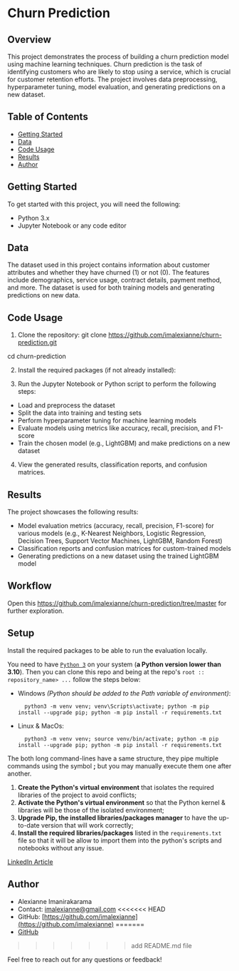 # Churn Prediction

## Overview
This project demonstrates the process of building a churn prediction model using machine learning techniques. Churn prediction is the task of identifying customers who are likely to stop using a service, which is crucial for customer retention efforts. The project involves data preprocessing, hyperparameter tuning, model evaluation, and generating predictions on a new dataset.

## Table of Contents
- [Getting Started](#getting-started)
- [Data](#data)
- [Code Usage](#code-usage)
- [Results](#results)
- [Author](#author)

## Getting Started
To get started with this project, you will need the following:
- Python 3.x
- Jupyter Notebook or any code editor

## Data
The dataset used in this project contains information about customer attributes and whether they have churned (1) or not (0). The features include demographics, service usage, contract details, payment method, and more. The dataset is used for both training models and generating predictions on new data.

## Code Usage
1. Clone the repository:
git clone https://github.com/imalexianne/churn-prediction.git

cd churn-prediction


2. Install the required packages (if not already installed):


3. Run the Jupyter Notebook or Python script to perform the following steps:
- Load and preprocess the dataset
- Split the data into training and testing sets
- Perform hyperparameter tuning for machine learning models
- Evaluate models using metrics like accuracy, recall, precision, and F1-score
- Train the chosen model (e.g., LightGBM) and make predictions on a new dataset

4. View the generated results, classification reports, and confusion matrices.

## Results
The project showcases the following results:
- Model evaluation metrics (accuracy, recall, precision, F1-score) for various models (e.g., K-Nearest Neighbors, Logistic Regression, Decision Trees, Support Vector Machines, LightGBM, Random Forest)
- Classification reports and confusion matrices for custom-trained models
- Generating predictions on a new dataset using the trained LightGBM model


## Workflow

Open this https://github.com/imalexianne/churn-prediction/tree/master for further exploration.


## Setup
Install the required packages to be able to run the evaluation locally.

You need to have [`Python 3`](https://www.python.org/) on your system (**a Python version lower than 3.10**). Then you can clone this repo and being at the repo's `root :: repository_name> ...`  follow the steps below:


- Windows *(Python should be added to the Path variable of environment)*:
        
        python3 -m venv venv; venv\Scripts\activate; python -m pip install --upgrade pip; python -m pip install -r requirements.txt  

- Linux & MacOs:
        
        python3 -m venv venv; source venv/bin/activate; python -m pip install --upgrade pip; python -m pip install -r requirements.txt

The both long command-lines have a same structure, they pipe multiple commands using the symbol **;** but you may manually execute them one after another.

1. **Create the Python's virtual environment** that isolates the required libraries of the project to avoid conflicts;
2. **Activate the Python's virtual environment** so that the Python kernel & libraries will be those of the isolated environment;
3. **Upgrade Pip, the installed libraries/packages manager** to have the up-to-date version that will work correctly;
4. **Install the required libraries/packages** listed in the `requirements.txt` file so that it will be allow to import them into the python's scripts and notebooks without any issue.


[LinkedIn Article](https://github.com/imalexianne)


## Author
- Alexianne Imanirakarama
- Contact: imalexianne@gmail.com
<<<<<<< HEAD
- GitHub: [https://github.com/imalexianne](https://github.com/imalexianne)
=======
- [GitHub](https://github.com/imalexianne)
>>>>>>> add README.md file

Feel free to reach out for any questions or feedback!

